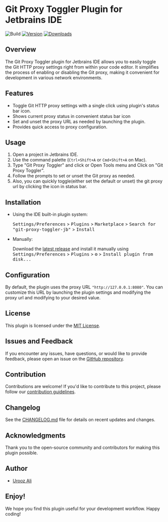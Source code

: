# Git Proxy Toggler Plugin for Jetbrains IDE

![Build](https://github.com/uroozgeek/git-proxy-toggler-jb/workflows/Build/badge.svg)
[![Version](https://img.shields.io/jetbrains/plugin/v/com.uroozgeek.gitproxytogglerjb.svg)](https://plugins.jetbrains.com/plugin/com.uroozgeek.gitproxytogglerjb)
[![Downloads](https://img.shields.io/jetbrains/plugin/d/com.uroozgeek.gitproxytogglerjb.svg)](https://plugins.jetbrains.com/plugin/com.uroozgeek.gitproxytogglerjb)

<!-- Plugin description -->
<!-- Plugin description end -->
## Overview
The Git Proxy Toggler plugin for Jetbrains IDE allows you to easily toggle the Git HTTP proxy settings right from within your code editor. It simplifies the process of enabling or disabling the Git proxy, making it convenient for development in various network environments.

## Features
  - Toggle Git HTTP proxy settings with a single click using plugin's status bar icon.
  - Shows current proxy status in convenient status bar icon
  - Set and unset the proxy URL as needed by launching the plugin.
  - Provides quick access to proxy configuration.

## Usage
  1. Open a project in Jetbrains IDE.
  2. Use the command palette (`Ctrl+Shift+A` or `Cmd+Shift+A` on Mac).
  3. Type "Git Proxy Toggler" and click or Open Tools menu and Click on "Git Proxy Toggler".
  4. Follow the prompts to set or unset the Git proxy as needed.
  5. Also, you can quickly toggle(either set the default or unset) the git proxy url by clicking the icon in status bar.  

## Installation

- Using the IDE built-in plugin system:
  
  <kbd>Settings/Preferences</kbd> > <kbd>Plugins</kbd> > <kbd>Marketplace</kbd> > <kbd>Search for "git-proxy-toggler-jb"</kbd> >
  <kbd>Install</kbd>
  
- Manually:

  Download the [latest release](https://github.com/uroozgeek/git-proxy-toggler-jb/releases/latest) and install it manually using
  <kbd>Settings/Preferences</kbd> > <kbd>Plugins</kbd> > <kbd>⚙️</kbd> > <kbd>Install plugin from disk...</kbd>
## Configuration

By default, the plugin uses the proxy URL `"http://127.0.0.1:8080"`. You can customize this URL by launching the plugin settings and modifying the proxy url and modifying to your desired value.

## License

This plugin is licensed under the [MIT License](LICENSE).

## Issues and Feedback

If you encounter any issues, have questions, or would like to provide feedback, please open an issue on the [GitHub repository](https://github.com/uroozgeek/git-proxy-toggler-jb/issues).

## Contribution

Contributions are welcome! If you'd like to contribute to this project, please follow our [contribution guidelines](CONTRIBUTING.md).

## Changelog

See the [CHANGELOG.md](CHANGELOG.md) file for details on recent updates and changes.

## Acknowledgments

Thank you to the open-source community and contributors for making this plugin possible.

## Author

- [Urooz Ali](https://github.com/uroozgeek)

## Enjoy!

We hope you find this plugin useful for your development workflow. Happy coding!